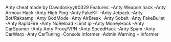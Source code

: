 Anty cheat made by Dawidoskyy#0329
Features:
-Anty Weapon hack
-Anty Armour Hack
-Anty High Ping
-Anty FakeKill
-Anty Jetpack
-Anty Bot/Raksamp
-Anty GodMode
-Anty AirBreak
-Anty Sobeit
-Anty FakeBullet
-Anty RapidFire
-Anty NoReload
-Limit ip
-Anty MoneyHack
-Anty CarSpamer
-Anty Anty Proxy/VPN
-Anty SpeedHack
-Anty Spam
-Anty CarWarp
-Anty CarTuning
-Console informer
-Admin Warning + informer 
